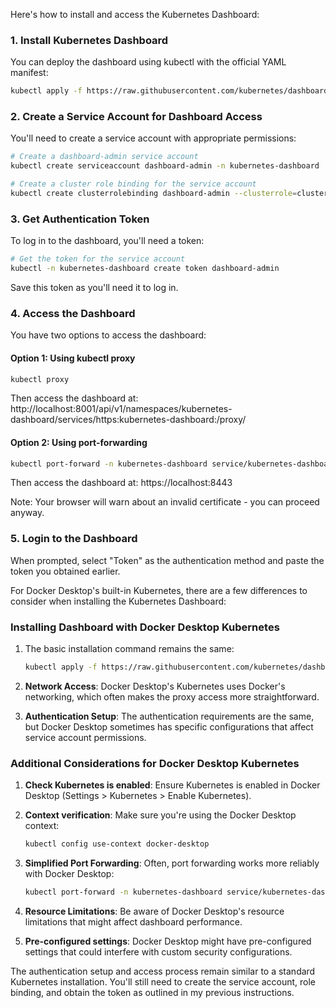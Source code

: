 Here's how to install and access the Kubernetes Dashboard:

### 1. Install Kubernetes Dashboard

You can deploy the dashboard using kubectl with the official YAML manifest:

```bash
kubectl apply -f https://raw.githubusercontent.com/kubernetes/dashboard/v2.7.0/aio/deploy/recommended.yaml
```

### 2. Create a Service Account for Dashboard Access

You'll need to create a service account with appropriate permissions:

```bash
# Create a dashboard-admin service account
kubectl create serviceaccount dashboard-admin -n kubernetes-dashboard

# Create a cluster role binding for the service account
kubectl create clusterrolebinding dashboard-admin --clusterrole=cluster-admin --serviceaccount=kubernetes-dashboard:dashboard-admin
```

### 3. Get Authentication Token

To log in to the dashboard, you'll need a token:

```bash
# Get the token for the service account
kubectl -n kubernetes-dashboard create token dashboard-admin
```

Save this token as you'll need it to log in.

### 4. Access the Dashboard

You have two options to access the dashboard:

#### Option 1: Using kubectl proxy

```bash
kubectl proxy
```

Then access the dashboard at:
http://localhost:8001/api/v1/namespaces/kubernetes-dashboard/services/https:kubernetes-dashboard:/proxy/

#### Option 2: Using port-forwarding

```bash
kubectl port-forward -n kubernetes-dashboard service/kubernetes-dashboard 8443:443
```

Then access the dashboard at:
https://localhost:8443

Note: Your browser will warn about an invalid certificate - you can proceed anyway.

### 5. Login to the Dashboard

When prompted, select "Token" as the authentication method and paste the token you obtained earlier.



For Docker Desktop's built-in Kubernetes, there are a few differences to consider when installing the Kubernetes Dashboard:

### Installing Dashboard with Docker Desktop Kubernetes

1. The basic installation command remains the same:
   ```bash
   kubectl apply -f https://raw.githubusercontent.com/kubernetes/dashboard/v2.7.0/aio/deploy/recommended.yaml
   ```

2. **Network Access**: Docker Desktop's Kubernetes uses Docker's networking, which often makes the proxy access more straightforward.

3. **Authentication Setup**: The authentication requirements are the same, but Docker Desktop sometimes has specific configurations that affect service account permissions.

### Additional Considerations for Docker Desktop Kubernetes

1. **Check Kubernetes is enabled**: Ensure Kubernetes is enabled in Docker Desktop (Settings > Kubernetes > Enable Kubernetes).

2. **Context verification**: Make sure you're using the Docker Desktop context:
   ```bash
   kubectl config use-context docker-desktop
   ```

3. **Simplified Port Forwarding**: Often, port forwarding works more reliably with Docker Desktop:
   ```bash
   kubectl port-forward -n kubernetes-dashboard service/kubernetes-dashboard 8443:443
   ```

4. **Resource Limitations**: Be aware of Docker Desktop's resource limitations that might affect dashboard performance.

5. **Pre-configured settings**: Docker Desktop might have pre-configured settings that could interfere with custom security configurations.

The authentication setup and access process remain similar to a standard Kubernetes installation. You'll still need to create the service account, role binding, and obtain the token as outlined in my previous instructions.